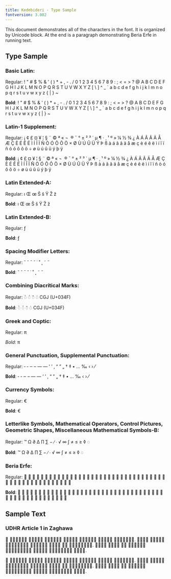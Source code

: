 ```yaml
---
title: Kedebideri - Type Sample
fontversion: 3.002
---
```


This document demonstrates all of the characters in the font. It is organized by Unicode block. At the end is a paragraph demonstrating Beria Erfe in running text.

## Type Sample

### Basic Latin:

Regular: <span dir="ltr" class='Kedebideri-R normal'> ! " # $ % & ' ( ) * + , - . / 0 1 2 3 4 5 6 7 8 9 : ; < = > ? @ A B C D E F G H I J K L M N O P Q R S T U V W X Y Z [ \ ] ^ _ ` a b c d e f g h i j k l m n o p q r s t u v w x y z { | } ~</span>

**Bold**: <span dir="ltr" class='Kedebideri-B normal'> ! " # $ % & ' ( ) * + , - . / 0 1 2 3 4 5 6 7 8 9 : ; < = > ? @ A B C D E F G H I J K L M N O P Q R S T U V W X Y Z [ \ ] ^ _ ` a b c d e f g h i j k l m n o p q r s t u v w x y z { | } ~</span>


### Latin-1 Supplement:

Regular: <span dir="ltr" class='Kedebideri-R normal'>   ¡ ¢ £ ¤ ¥ ¦ § ¨ © ª « ¬ ­ ® ¯ ° ± ² ³ ´ µ ¶ · ¸ ¹ º » ¼ ½ ¾ ¿ À Á Â Ã Ä Å Æ Ç È É Ê Ë Ì Í Î Ï Ñ Ò Ó Ô Õ Ö × Ø Ù Ú Û Ü Ý Þ ß à á â ã ä å æ ç è é ê ë ì í î ï ñ ò ó ô õ ö ÷ ø ù ú û ü ý þ ÿ</span>

**Bold**: <span dir="ltr" class='Kedebideri-B normal'>   ¡ ¢ £ ¤ ¥ ¦ § ¨ © ª « ¬ ­ ® ¯ ° ± ² ³ ´ µ ¶ · ¸ ¹ º » ¼ ½ ¾ ¿ À Á Â Ã Ä Å Æ Ç È É Ê Ë Ì Í Î Ï Ñ Ò Ó Ô Õ Ö × Ø Ù Ú Û Ü Ý Þ ß à á â ã ä å æ ç è é ê ë ì í î ï ñ ò ó ô õ ö ÷ ø ù ú û ü ý þ ÿ</span>

### Latin Extended-A:

Regular: <span dir="ltr" class='Kedebideri-R normal'> ı Œ œ Š š Ÿ Ž ž</span>

**Bold**: <span dir="ltr" class='Kedebideri-B normal'> ı Œ œ Š š Ÿ Ž ž</span>

### Latin Extended-B:

Regular:<span dir="ltr" class='Kedebideri-R normal'> ƒ</span>

**Bold**:<span dir="ltr" class='Kedebideri-B normal'> ƒ</span>

### Spacing Modifier Letters:

Regular: <span dir="ltr" class='Kedebideri-R normal'> ˆ ˇ ˉ ˘ ˙ ˚ ˛ ˜ ˝</span>

**Bold**: <span dir="ltr" class='Kedebideri-B normal'> ˆ ˇ ˉ ˘ ˙ ˚ ˛ ˜ ˝</span>

### Combining Diacritical Marks:

Regular: <span dir="ltr" class='Kedebideri-R normal'>&#x25cc;&#x0300; &#x25cc;&#x0301; &#x25cc;&#x0304; &#x25cc;&#x0307; CGJ (U+034F)

**Bold**: <span dir="ltr" class='Kedebideri-B normal'>&#x25cc;&#x0300; &#x25cc;&#x0301; &#x25cc;&#x0304; &#x25cc;&#x0307; CGJ (U+034F)

### Greek and Coptic:

Regular: <span dir="ltr" class='Kedebideri-R normal'> π </span>

*Bold*: <span dir="ltr" class='Kedebideri-B normal'> π </span>

### General Punctuation, Supplemental Punctuation:

Regular:<span dir="ltr" class='Kedebideri-R normal'> ‐ ‑ ‒ – — ― ‘ ’ ‚ “ ” „ † ‡ • … ‰ ‹ › ⁄ </span>

**Bold**:<span dir="ltr" class='Kedebideri-B normal'> ‐ ‑ ‒ – — ― ‘ ’ ‚ “ ” „ † ‡ • … ‰ ‹ › ⁄ </span>

### Currency Symbols:

Regular: <span dir="ltr" class='Kedebideri-R normal'>&#x20AC;</span>

**Bold**: <span dir="ltr" class='Kedebideri-B normal'>&#x20AC;</span>


### Letterlike Symbols, Mathematical Operators, Control Pictures, Geometric Shapes, Miscellaneous Mathematical Symbols-B: 

Regular: <span dir="ltr" class='Kedebideri-R normal'>™ Ω ∂ ∆ ∏ ∑ − ∕ ∙ √ ∞ ∫ ≠ ≤ ≥ ◊ ◌ </span>

**Bold**: <span dir="ltr" class='Kedebideri-B normal'>™ Ω ∂ ∆ ∏ ∑ − ∕ ∙ √ ∞ ∫ ≠ ≤ ≥ ◊ ◌ </span>

### Beria Erfe:

Regular:<span dir="ltr" class='Kedebideri-R normal'> &#x16EA0; &#x16EA1; &#x16EA2; &#x16EA3; &#x16EA4; &#x16EA5; &#x16EA6; &#x16EA7; &#x16EA8; &#x16EA9; &#x16EAA; &#x16EAB; &#x16EAC; &#x16EAD; &#x16EAE; &#x16EAF; &#x16EB0; &#x16EB1; &#x16EB2; &#x16EB3; &#x16EB4; &#x16EB5; &#x16EB6; &#x16EB7; &#x16EB8; &#x16EBB; &#x16EBC; &#x16EBD; &#x16EBE; &#x16EBF; &#x16EC0; &#x16EC1; &#x16EC2; &#x16EC3; &#x16EC4; &#x16EC5; &#x16EC6; &#x16EC7; &#x16EC8; &#x16EC9; &#x16ECA; &#x16ECB; &#x16ECC; &#x16ECD; &#x16ECE; &#x16ECF; &#x16ED0; &#x16ED1; &#x16ED2; &#x16ED3; </span>

**Bold**:<span dir="ltr" class='Kedebideri-B normal'> &#x16EA0; &#x16EA1; &#x16EA2; &#x16EA3; &#x16EA4; &#x16EA5; &#x16EA6; &#x16EA7; &#x16EA8; &#x16EA9; &#x16EAA; &#x16EAB; &#x16EAC; &#x16EAD; &#x16EAE; &#x16EAF; &#x16EB0; &#x16EB1; &#x16EB2; &#x16EB3; &#x16EB4; &#x16EB5; &#x16EB6; &#x16EB7; &#x16EB8; &#x16EBB; &#x16EBC; &#x16EBD; &#x16EBE; &#x16EBF; &#x16EC0; &#x16EC1; &#x16EC2; &#x16EC3; &#x16EC4; &#x16EC5; &#x16EC6; &#x16EC7; &#x16EC8; &#x16EC9; &#x16ECA; &#x16ECB; &#x16ECC; &#x16ECD; &#x16ECE; &#x16ECF; &#x16ED0; &#x16ED1; &#x16ED2; &#x16ED3; </span>

## Sample Text


### UDHR Article 1 in Zaghawa

<span class='Kedebideri-R normal'>𖺯 𖻎𖻊𖻄𖻄𖻊𖻊 𖻏𖺾𖻌𖺾𖺿 𖺼𖺾́𖻀𖻂𖻀𖺻 𖻀𖺻𖻌𖺽𖻂 𖺼𖺾́𖻀𖻂𖻀𖺻 𖻂𖻇𖻇𖺾𖻌 𖻐𖺾𖻓𖻂𖻍𖻂𖻂. 𖺰𖺾𖺾𖻌 𖺼𖺻́𖻌𖻂𖻂 𖺾𖻀𖺾𖻀𖻂𖻇𖺾𖺾 𖻄𖻂𖻓𖺾𖻍𖺾 𖺻𖻀𖻂𖻅 𖻀𖺻 𖻄𖻂𖺽𖻂𖻓𖺾𖻓𖻂. 𖺵𖻊𖻌𖺾 𖻇𖻂𖻀𖻑 𖻇𖻂 𖻁𖻂𖻓𖺾𖻀𖻂 𖺼𖺻𖻀𖺻𖻌𖺻𖺻𖻀𖻊 𖻂𖻇𖻇𖺾𖻌 𖻇𖻊𖻀𖻂𖻇𖻊𖻇𖻉 𖺽𖻂𖻍𖻊.
</span>

<span class='Kedebideri-B normal'>𖺯 𖻎𖻊𖻄𖻄𖻊𖻊 𖻏𖺾𖻌𖺾𖺿 𖺼𖺾́𖻀𖻂𖻀𖺻 𖻀𖺻𖻌𖺽𖻂 𖺼𖺾́𖻀𖻂𖻀𖺻 𖻂𖻇𖻇𖺾𖻌 𖻐𖺾𖻓𖻂𖻍𖻂𖻂. 𖺰𖺾𖺾𖻌 𖺼𖺻́𖻌𖻂𖻂 𖺾𖻀𖺾𖻀𖻂𖻇𖺾𖺾 𖻄𖻂𖻓𖺾𖻍𖺾 𖺻𖻀𖻂𖻅 𖻀𖺻 𖻄𖻂𖺽𖻂𖻓𖺾𖻓𖻂. 𖺵𖻊𖻌𖺾 𖻇𖻂𖻀𖻑 𖻇𖻂 𖻁𖻂𖻓𖺾𖻀𖻂 𖺼𖺻𖻀𖺻𖻌𖺻𖺻𖻀𖻊 𖻂𖻇𖻇𖺾𖻌 𖻇𖻊𖻀𖻂𖻇𖻊𖻇𖻉 𖺽𖻂𖻍𖻊.
</span>

<!-- PRODUCT SITE ONLY
[font id='Kedebideri' face='Kedebideri-Regular' bold='Kedebideri-Bold' size='150%']
-->



